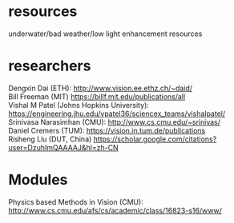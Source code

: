 # resources
underwater/bad weather/low light enhancement resources

# researchers
Dengxin Dai (ETH): http://www.vision.ee.ethz.ch/~daid/ <br>
Bill Freeman (MIT) https://billf.mit.edu/publications/all <br>
Vishal M Patel (Johns Hopkins University): https://engineering.jhu.edu/vpatel36/sciencex_teams/vishalpatel/ <br>
Srinivasa Narasimhan (CMU): http://www.cs.cmu.edu/~srinivas/ <br>
Daniel Cremers (TUM): https://vision.in.tum.de/publications <br>
Risheng Liu (DUT, China) https://scholar.google.com/citations?user=DzuhImQAAAAJ&hl=zh-CN <br>
# Modules
Physics based Methods in Vision (CMU): http://www.cs.cmu.edu/afs/cs/academic/class/16823-s16/www/ <br>
